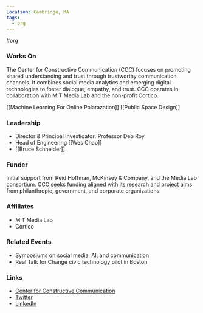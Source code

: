 ```yaml
---
Location: Cambridge, MA
tags:
  - org
---
```

#org

### Works On
The Center for Constructive Communication (CCC) focuses on promoting shared understanding and trust through trustworthy communication channels. It combines social media analytics and emerging digital technologies to foster dialogue, empathy, and trust. CCC operates in collaboration with MIT Media Lab and the non-profit Cortico.

[[Machine Learning For Online Polarazation]]
[[Public Space Design]]

### Leadership
- Director & Principal Investigator: Professor Deb Roy
- Head of Engineering [[Wes Chao]]
- [[Bruce Schneider]]

### Funder
Initial support from Reid Hoffman, McKinsey & Company, and the Media Lab consortium. CCC seeks funding aligned with its research and project aims from philanthropic, government, and corporate organizations.

### Affiliates
- MIT Media Lab
- Cortico

### Related Events
- Symposiums on social media, AI, and communication
- Real Talk for Change civic technology pilot in Boston

### Links
- [Center for Constructive Communication](https://www.media.mit.edu/groups/center-for-constructive-communication/overview/)
- [Twitter](https://twitter.com/MIT_CCC)
- [LinkedIn](https://www.linkedin.com/company/mit-media-lab/)
